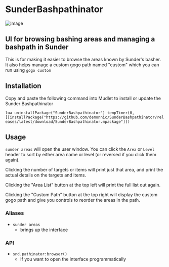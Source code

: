 # SunderBashpathinator

![image](https://demonnic.github.io/gifs/SunderBashPathinator.gif)

## UI for browsing bashing areas and managing a bashpath in Sunder

This is for making it easier to browse the areas known by Sunder's basher. It also helps manage a custom gogo path named "custom" which you can run using `gogo custom`

## Installation

Copy and paste the following command into Mudlet to install or update the Sunder Bashpathinator

`lua uninstallPackage("SunderBashpathinator") tempTimer(0, [[installPackage("https://github.com/demonnic/SunderBashpathinator/releases/latest/download/SunderBashpathinator.mpackage"]])`

## Usage

`sunder areas` will open the user window. You can click the `Area` or `Level` header to sort by either area name or level (or reversed if you click them again).

Clicking the number of targets or items will print just that area, and print the actual details on the targets and items.

Clicking the "Area List" button at the top left will print the full list out again.

Clicking the "Custom Path" button at the top right will display the custom gogo path and give you controls to reorder the areas in the path.

### Aliases

* `sunder areas`
  * brings up the interface

### API

* `snd.pathinator:browser()`
  * If you want to open the interface programmatically
